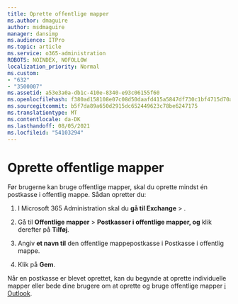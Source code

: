 ```yaml
---
title: Oprette offentlige mapper
ms.author: dmaguire
author: msdmaguire
manager: dansimp
ms.audience: ITPro
ms.topic: article
ms.service: o365-administration
ROBOTS: NOINDEX, NOFOLLOW
localization_priority: Normal
ms.custom:
- "632"
- "3500007"
ms.assetid: a53e3a0a-db1c-410e-8340-e93c06155f60
ms.openlocfilehash: f380ad158108e07c08d50daafd415a5847df730c1bf4715d70aab7c30860f4d6
ms.sourcegitcommit: b5f7da89a650d2915dc652449623c78be6247175
ms.translationtype: MT
ms.contentlocale: da-DK
ms.lasthandoff: 08/05/2021
ms.locfileid: "54103294"
---
```

# <a name="creating-public-folders"></a>Oprette offentlige mapper

Før brugerne kan bruge offentlige mapper, skal du oprette mindst én postkasse i offentlig mappe. Sådan opretter du:
  
1. I Microsoft 365 Administration skal du **gå til Exchange** \> .

2. Gå til **Offentlige mapper** \> **Postkasser i offentlige mapper, og** klik derefter på **Tilføj**.

3. Angiv **et navn til** den offentlige mappepostkasse i Postkasse i offentlig mappe.

4. Klik på **Gem**.

Når en postkasse er blevet oprettet, kan du begynde at oprette individuelle mapper eller bede dine brugere om at oprette og bruge offentlige mapper [i Outlook](https://support.office.com/article/Create-and-share-a-public-folder-in-Outlook-a2835011-d524-4a5c-a207-05c159bb2a97).
  